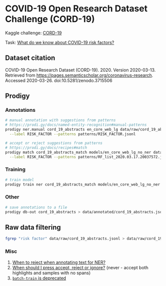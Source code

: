 # COVID-19 Open Research Dataset Challenge (CORD-19)

Kaggle challenge: [CORD-19](https://www.kaggle.com/allen-institute-for-ai/CORD-19-research-challenge)

Task: [What do we know about COVID-19 risk
factors?](https://www.kaggle.com/allen-institute-for-ai/CORD-19-research-challenge/tasks?taskId=558)

## Dataset citation

COVID-19 Open Research Dataset (CORD-19). 2020. Version 2020-03-13.
Retrieved from https://pages.semanticscholar.org/coronavirus-research.
Accessed 2020-03-26. doi:10.5281/zenodo.3715506

## Prodigy

### Annotations

```bash
# manual annotation with suggestions from patterns
# https://prodi.gy/docs/named-entity-recognition#manual-patterns
prodigy ner.manual cord_19_abstracts en_core_web_lg data/raw/cord_19_abstracts_filtered.jsonl \
  --label RISK_FACTOR --patterns patterns/RISK_FACTOR.jsonl

# accept or reject suggestions from patterns
# https://prodi.gy/docs/recipes#match
prodigy match cord_19_abstracts_match models/en_core_web_lg_no_ner data/raw/cord_19_abstracts_filtered.jsonl \
  --label RISK_FACTOR --patterns patterns/RF_list_2020.03.17.20037572.jsonl --label-span
```

### Training

```bash
# train model
prodigy train ner cord_19_abstracts_match models/en_core_web_lg_no_ner --output models/2020_03_28_match/en_rf_web_lg
```

### Other

```bash
# save annotations to a file
prodigy db-out cord_19_abstracts > data/annotated/cord_19_abstracts.jsonl
```

## Raw data filtering

```bash
fgrep "risk factor" data/raw/cord_19_abstracts.jsonl > data/raw/cord_19_abstracts_filtered.jsonl
```

### Misc

1. [When to reject when annotating text for NER?](https://support.prodi.gy/t/when-to-reject-in-ner-manual-or-ner-make-gold/892/2)
1. [When should I press accept, reject or ignore?](https://prodi.gy/docs/named-entity-recognition#manual-accept-reject)
(never - accept both highlights and samples with no spans)
1. [`batch-train` is deprecated](https://prodi.gy/docs/recipes#deprecated)
